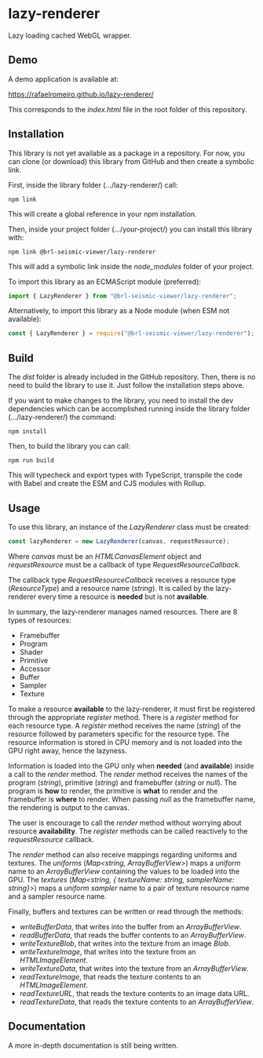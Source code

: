 # lazy-renderer
Lazy loading cached WebGL wrapper.

## Demo

A demo application is available at:

https://rafaelromeiro.github.io/lazy-renderer/

This corresponds to the *index.html* file in the root folder of this repository.

## Installation
This library is not yet available as a package in a repository.
For now, you can clone (or download) this library from GitHub and then create a symbolic link.

First, inside the library folder (.../lazy-renderer/) call:
```
npm link
```
This will create a global reference in your npm installation.

Then, inside your project folder (.../your-project/) you can install this library with:
```
npm link @brl-seismic-viewer/lazy-renderer
```
This will add a symbolic link inside the *node_modules* folder of your project.

To import this library as an ECMAScript module (preferred):
```javascript
import { LazyRenderer } from "@brl-seismic-viewer/lazy-renderer";
```

Alternatively, to import this library as a Node module (when ESM not available):
```javascript
const { LazyRenderer } = require("@brl-seismic-viewer/lazy-renderer");
```

## Build

The *dist* folder is already included in the GitHub repository.
Then, there is no need to build the library to use it.
Just follow the installation steps above.

If you want to make changes to the library, you need to install the dev dependencies which can be accomplished running inside the library folder (.../lazy-renderer/) the command:
```
npm install
```

Then, to build the library you can call:
```
npm run build
```
This will typecheck and export types with TypeScript, transpile the code with Babel and create the ESM and CJS modules with Rollup.

## Usage

To use this library, an instance of the *LazyRenderer* class must be created:
```javascript
const lazyRenderer = new LazyRenderer(canvas, requestResource);
```
Where *canvas* must be an *HTMLCanvasElement* object and *requestResource* must be a callback of type *RequestResourceCallback*.

The callback type *RequestResourceCallback* receives a resource type (*ResourceType*) and a resource name (*string*).
It is called by the lazy-renderer every time a resource is **needed** but is not **available**.

In summary, the lazy-renderer manages named resources.
There are 8 types of resources:
* Framebuffer
* Program
* Shader
* Primitive
* Accessor
* Buffer
* Sampler
* Texture

To make a resource **available** to the lazy-renderer, it must first be registered through the appropriate *register* method.
There is a *register* method for each resource type.
A *register* method receives the name (*string*) of the resource followed by parameters specific for the resource type.
The resource information is stored in CPU memory and is not loaded into the GPU right away, hence the lazyness.

Information is loaded into the GPU only when **needed** (and **available**) inside a call to the *render* method.
The *render* method receives the names of the program (*string*), primitive (*string*) and framebuffer (*string* or *null*).
The program is **how** to render, the primitive is **what** to render and the framebuffer is **where** to render.
When passing *null* as the framebuffer name, the rendering is output to the canvas.

The user is encourage to call the *render* method without worrying about resource **availability**.
The *register* methods can be called reactively to the *requestResource* callback.

The *render* method can also receive mappings regarding uniforms and textures.
The *uniforms* (*Map<string, ArrayBufferView>*) maps a *uniform* name to an *ArrayBufferView* containing the values to be loaded into the GPU.
The *textures* (*Map<string, { textureName: string, samplerName: string}>*) maps a *uniform sampler* name to a pair of texture resource name and a sampler resource name.

Finally, buffers and textures can be written or read through the methods:
* *writeBufferData*, that writes into the buffer from an *ArrayBufferView*.
* *readBufferData*, that reads the buffer contents to an *ArrayBufferView*.
* *writeTextureBlob*, that writes into the texture from an image *Blob*.
* *writeTextureImage*, that writes into the texture from an *HTMLImageElement*.
* *writeTextureData*, that writes into the texture from an *ArrayBufferView*.
* *readTextureImage*, that reads the texture contents to an *HTMLImageElement*.
* *readTextureURL*, that reads the texture contents to an image data URL.
* *readTextureData*, that reads the texture contents to an *ArrayBufferView*.

## Documentation

A more in-depth documentation is still being written.